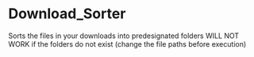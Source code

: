 # Download_Sorter
Sorts the files in your downloads into predesignated folders
WILL NOT WORK if the folders do not exist (change the file paths before execution)
